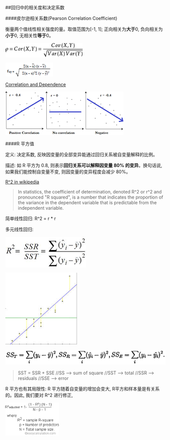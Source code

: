 ##回归中的相关度和决定系数

####皮尔逊相关系数(Pearson Correlation Coefficient)

衡量两个值线性相关强度的量。取值范围为[-1, 1]; 正向相关为**大于**0, 负向相关为**小于**0, 无相关性**等于**0。

![](../pic/cov-00.png)

![](../pic/cov-01.png)

[Correlation and Dependence](https://en.wikipedia.org/wiki/Correlation_and_dependence)

![](../pic/cov-02.png)


####R 平方值

定义: 决定系数, 反映因变量的全部变异能通过回归关系被自变量解释的比例。

描述: 如 R 平方为 0.8, 则表示**回归关系可以解释因变量 80% 的变异**。换句话说, 如果我们能控制自变量不变, 则因变量的变异程度会减少 80%。

[R^2 in wikipedia](https://en.wikipedia.org/wiki/Coefficient_of_determination)

> In statistics, the coefficient of determination, denoted R^2 or r^2 and pronounced "R squared", is a number that indicates the proportion of the variance in the dependent variable that is predictable from the independent variable.

简单线性回归: R^2 = r * r

多元线性回归:

![](../pic/cov-03.jpg)

![](../pic/cov-05.jpg)

![](../pic/cov-04.png)

> SST = SSR + SSE
> //SS  --> sum of square
> //SST --> total
> //SSR --> residuals
> //SSE --> error


R 平方也有其局限性: R 平方随着自变量的增加会变大, R平方和样本量是有关系的。因此, 我们要对 R^2 进行修正, 

![](../pic/cov-06.png)















